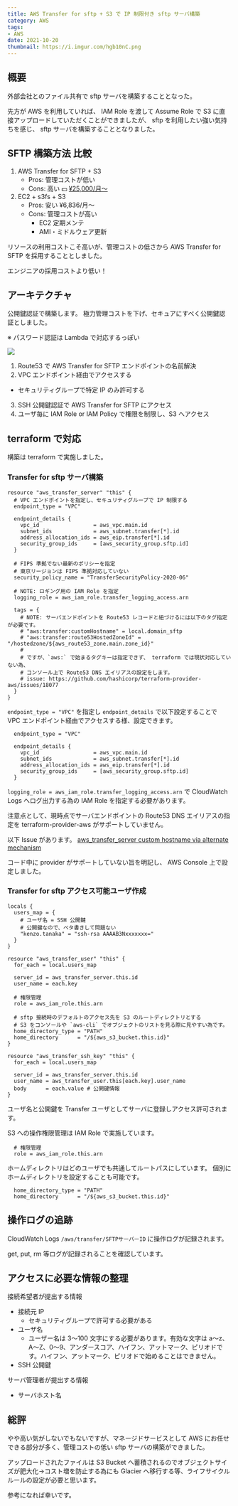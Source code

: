 ```yaml
---
title: AWS Transfer for sftp + S3 で IP 制限付き sftp サーバ構築
category: AWS
tags:
- AWS
date: 2021-10-20
thumbnail: https://i.imgur.com/hgb10nC.png
---
```


## 概要

外部会社とのファイル共有で sftp サーバを構築することとなった。

先方が AWS を利用していれば、 IAM Role を渡して Assume Role で S3 に直接アップロードしていただくことができましたが、
sftp を利用したい強い気持ちを感じ、 sftp サーバを構築することとなりました。


## SFTP 構築方法 比較

1. AWS Transfer for SFTP + S3
    - Pros: 管理コストが低い
    - Cons: 高い :dollar:  [¥25,000/月〜](https://aws.amazon.com/jp/aws-transfer-family/pricing/)
2. EC2 + s3fs + S3
    - Pros: 安い ¥6,836/月〜
    - Cons: 管理コストが高い
        - EC2 定期メンテ
        - AMI・ミドルウェア更新

リソースの利用コストこそ高いが、管理コストの低さから AWS Transfer for SFTP を採用することとしました。

エンジニアの採用コストより低い！

## アーキテクチャ

公開鍵認証で構築します。
極力管理コストを下げ、セキュアにすべく公開鍵認証としました。

※ パスワード認証は Lambda で対応するっぽい

![](https://i.imgur.com/hgb10nC.png)

1. Route53 で AWS Transfer for SFTP エンドポイントの名前解決
2. VPC エンドポイント経由でアクセスする
  - セキュリティグループで特定 IP のみ許可する
3. SSH 公開鍵認証で AWS Transfer for SFTP にアクセス
4. ユーザ毎に IAM Role or IAM Policy で権限を制限し、S3 へアクセス


## terraform で対応

構築は terraform で実施しました。

### Transfer for sftp サーバ構築

```
resource "aws_transfer_server" "this" {
  # VPC エンドポイントを指定し、セキュリティグループで IP 制限する
  endpoint_type = "VPC"

  endpoint_details {
    vpc_id                 = aws_vpc.main.id
    subnet_ids             = aws_subnet.transfer[*].id
    address_allocation_ids = aws_eip.transfer[*].id
    security_group_ids     = [aws_security_group.sftp.id]
  }

  # FIPS 準拠でない最新のポリシーを指定
  # 東京リージョンは FIPS 準拠対応していない
  security_policy_name = "TransferSecurityPolicy-2020-06"

  # NOTE: ロギング用の IAM Role を指定
  logging_role = aws_iam_role.transfer_logging_access.arn

  tags = {
    # NOTE: サーバエンドポイントを Route53 レコードと紐づけるには以下のタグ指定が必要です。
    # "aws:transfer:customHostname" = local.domain_sftp
    # "aws:transfer:route53HostedZoneId" = "/hostedzone/${aws_route53_zone.main.zone_id}"
    #
    # ですが、`aws:` で始まるタグキーは指定できず、 terraform では現状対応していない為、
    # コンソール上で Route53 DNS エイリアスの設定をします。
    # issue: https://github.com/hashicorp/terraform-provider-aws/issues/18077
  }
}
```

`endpoint_type = "VPC"` を指定し `endpoint_details` で以下設定することで VPC エンドポイント経由でアクセスする様、設定できます。

```
  endpoint_type = "VPC"

  endpoint_details {
    vpc_id                 = aws_vpc.main.id
    subnet_ids             = aws_subnet.transfer[*].id
    address_allocation_ids = aws_eip.transfer[*].id
    security_group_ids     = [aws_security_group.sftp.id]
  }
```

`logging_role = aws_iam_role.transfer_logging_access.arn` で CloudWatch Logs へログ出力する為の IAM Role を指定する必要があります。




注意点として、現時点でサーバエンドポイントの Route53 DNS エイリアスの指定を terraform-provider-aws がサポートしていません。

以下 Issue があります。
[aws_transfer_server custom hostname via alternate mechanism](https://github.com/hashicorp/terraform-provider-aws/issues/18077)

コード中に provider がサポートしていない旨を明記し、 AWS Console 上で設定しました。


### Transfer for sftp アクセス可能ユーザ作成

```
locals {
  users_map = {
    # ユーザ名 = SSH 公開鍵
    # 公開鍵なので、ベタ書きして問題ない
    "kenzo.tanaka" = "ssh-rsa AAAAB3Nxxxxxxx="
  }
}

resource "aws_transfer_user" "this" {
  for_each = local.users_map

  server_id = aws_transfer_server.this.id
  user_name = each.key

  # 権限管理
  role = aws_iam_role.this.arn

  # sftp 接続時のデフォルトのアクセス先を S3 のルートディレクトリとする
  # S3 をコンソールや `aws-cli` でオブジェクトのリストを見る際に見やすい為です。
  home_directory_type = "PATH"
  home_directory      = "/${aws_s3_bucket.this.id}"
}

resource "aws_transfer_ssh_key" "this" {
  for_each = local.users_map

  server_id = aws_transfer_server.this.id
  user_name = aws_transfer_user.this[each.key].user_name
  body      = each.value # 公開鍵情報
}
```

ユーザ名と公開鍵を Transfer ユーザとしてサーバに登録しアクセス許可されます。

S3 への操作権限管理は IAM Role で実施しています。

```
  # 権限管理
  role = aws_iam_role.this.arn
```

ホームディレクトリはどのユーザでも共通してルートパスにしています。
個別にホームディレクトリを設定することも可能です。

```
  home_directory_type = "PATH"
  home_directory      = "/${aws_s3_bucket.this.id}"
```


## 操作ログの追跡

CloudWatch Logs  `/aws/transfer/SFTPサーバーID` に操作ログが記録されます。

get, put, rm 等ログが記録されることを確認しています。

## アクセスに必要な情報の整理

接続希望者が提出する情報

* 接続元 IP
    * セキュリティグループで許可する必要がある
* ユーザ名
    * ユーザー名は 3～100 文字にする必要があります。有効な文字は a～z、A～Z、0～9、アンダースコア、ハイフン、アットマーク、ピリオドです。ハイフン、アットマーク、ピリオドで始めることはできません。
* SSH 公開鍵

サーバ管理者が提出する情報

* サーバホスト名

## 総評

やや高い気がしないでもないですが、マネージドサービスとして AWS にお任せできる部分が多く、管理コストの低い sftp サーバの構築ができました。

アップロードされたファイルは S3 Bucket へ蓄積されるのでオブジェクトサイズが肥大化→コスト増を防止する為にも Glacier へ移行する等、ライフサイクルルールの設定が必要と思います。

参考になれば幸いです。
